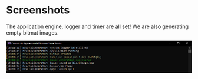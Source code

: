 # Screenshots

The application engine, logger and timer are all set! We are also generating empty bitmat images.  

![Log](09_20_GeneratingFirstBitmap.PNG)
